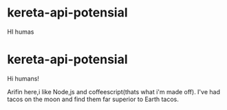 # kereta-api-potensial

HI humas

# kereta-api-potensial

Hi humans!

Arifin here,i like Node,js and coffeescript(thats what i'm made off).
I've had tacos on the moon and find them far superior to Earth tacos. 
